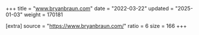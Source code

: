 +++
title = "www.bryanbraun.com"
date = "2022-03-22"
updated = "2025-01-03"
weight = 170181

[extra]
source = "https://www.bryanbraun.com/"
ratio = 6
size = 166
+++
